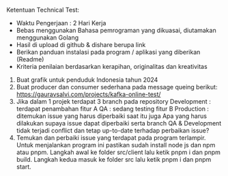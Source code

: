 Ketentuan Technical Test:
-	Waktu Pengerjaan : 2 Hari Kerja
-	Bebas menggunakan Bahasa pemrograman yang dikuasai, diutamakan menggunakan Golang
-	Hasil di upload di github & dishare berupa link
-	Berikan panduan instalasi pada program / aplikasi yang diberikan (Readme)
-	Kriteria penilaian berdasarkan kerapihan, originalitas dan kreativitas

1.	Buat grafik untuk penduduk Indonesia tahun 2024
2.	Buat producer dan consumer sederhana pada message queing berikut:
https://gauravsalvi.com/projects/kafka-online-test/
3.	Jika dalam 1 projek terdapat 3 branch pada repository
Development 	: terdapat penambahan fitur A
QA 		: sedang testing fitur B
Production	: ditemukan issue yang harus diperbaiki saat itu juga
Apa yang harus dilakukan supaya issue dapat diperbaiki serta branch QA & Development tidak terjadi conflict dan tetap up-to-date terhadap perbaikan issue?
4.	Temukan dan perbaiki issue yang terdapat pada program terlampir.
Untuk menjalankan program ini pastikan sudah install node js dan npm atau pnpm. Langkah awal ke folder src/client lalu ketik pnpm i dan pnpm build. Langkah kedua masuk ke folder src lalu ketik pnpm i dan pnpm start.